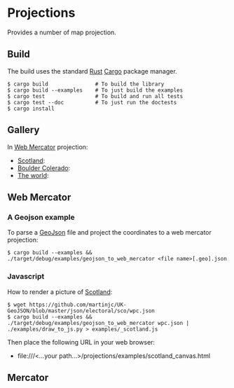 # Projections

Provides a number of map projection.


## Build

The build uses the standard [Rust](https://rust-lang.org)  [Cargo](https://doc.rust-lang.org/cargo/) package manager.

```
$ cargo build               # To build the library
$ cargo build --examples    # To just build the examples
$ cargo test                # To build and run all tests
$ cargo test --doc          # To just run the doctests
$ cargo install
```

## Gallery

In [Web Mercator](https://en.wikipedia.org/wiki/Web_Mercator) projection:

* [Scotland](doc/scotland_v2.png):
* [Boulder Colerado](doc/bouldercolerado_v1.png):
* [The world](doc/world_v1.png):

## Web Mercator


### A Geojson example

To parse a [GeoJson](http://geojson.org/) file and project the coordinates to a web mercator projection:

```
$ cargo build --examples && ./target/debug/examples/geojson_to_web_mercator <file name>[.geo].json
```

### Javascript


How to render a picture of [Scotland](doc/scotland_v2.png):

```
$ wget https://github.com/martinjc/UK-GeoJSON/blob/master/json/electoral/sco/wpc.json
$ cargo build --examples && ./target/debug/examples/geojson_to_web_mercator wpc.json | ./examples/draw_to_js.py > examples/_scotland.js
```

Then place the following URL in your web browser:
* file:///<...your path...>/projections/examples/scotland_canvas.html


## Mercator


